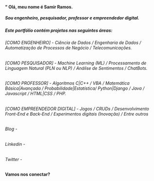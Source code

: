 #### " Olá, meu nome é Samir Ramos. 

##### Sou engenheiro, pesquisador, professor e empreendedor digital.
##### Este portfólio contém projetos nas seguintes áreas:
###### [COMO ENGENHEIRO] - Ciência de Dados / Engenharia de Dados / Automatização de Processos de Negócio / Telecomunicações.
###### [COMO PESQUISADOR] - Machine Learning (ML) / Processamento de Linguagem Natural (PLN ou NLP) / Análise de Sentimentos / ChatBots.
###### [COMO PROFESSOR] - Algoritmos C|C++ / VBA / Matemática Básica|Avançada / Probabilidade|Estatística/ Python|Django / Java / Javascript / HTML|CSS / PHP.
###### [COMO EMPREENDEDOR DIGITAL] - Jogos / CRUDs / Desenvolvimento Front-End  e Back-End / Experimentos digitais (Inovação) / Entre outros

###### Blog - 
###### Linkedin - 
###### Twitter - 

#### Vamos nos conectar?
